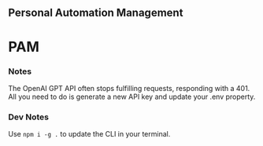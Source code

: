 ## Personal Automation Management
# PAM

### Notes
The OpenAI GPT API often stops fulfilling requests, responding with a 401. All you need to do is generate a new API key and update your .env property.

### Dev Notes
Use `npm i -g .` to update the CLI in your terminal.
